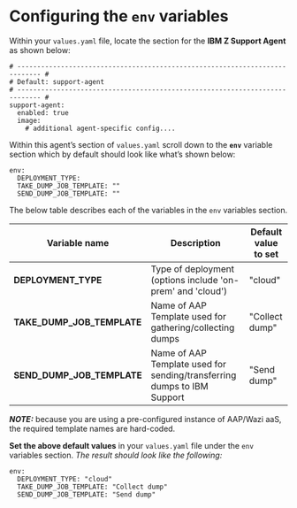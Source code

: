 # Configuring the `env` variables

Within your `values.yaml` file, locate the section for the **IBM Z Support Agent** as shown below:

```
# ---------------------------------------------------------------------------- #
# Default: support-agent
# ---------------------------------------------------------------------------- #
support-agent:
  enabled: true
  image:
    # additional agent-specific config....
```

Within this agent’s section of `values.yaml` scroll down to the **`env`** variable section which by default should look like what’s shown below:

```
env:
  DEPLOYMENT_TYPE:
  TAKE_DUMP_JOB_TEMPLATE: ""
  SEND_DUMP_JOB_TEMPLATE: ""
```

The below table describes each of the variables in the `env` variables section.

**Variable name** | **Description** | **Default value to set**
--- | --- | ---
**DEPLOYMENT_TYPE** | Type of deployment (options include 'on-prem' and 'cloud') | "cloud"
**TAKE_DUMP_JOB_TEMPLATE** | Name of AAP Template used for gathering/collecting dumps | "Collect dump"
**SEND_DUMP_JOB_TEMPLATE** | Name of AAP Template used for sending/transferring dumps to IBM Support | "Send dump"

***NOTE:*** because you are using a pre-configured instance of AAP/Wazi aaS, the required template names are hard-coded. 

**Set the above default values** in your `values.yaml` file under the `env` variables section. *The result should look like the following:*

```
env:
  DEPLOYMENT_TYPE: "cloud"
  TAKE_DUMP_JOB_TEMPLATE: "Collect dump"
  SEND_DUMP_JOB_TEMPLATE: "Send dump"
```